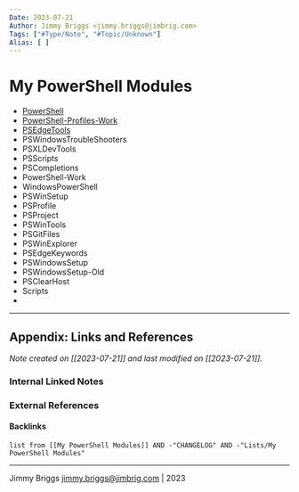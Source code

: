 ```yaml
---
Date: 2023-07-21
Author: Jimmy Briggs <jimmy.briggs@jimbrig.com>
Tags: ["#Type/Note", "#Topic/Unknown"]
Alias: [ ]
---
```


# My PowerShell Modules

- [PowerShell]()
- [PowerShell-Profiles-Work]()
- [PSEdgeTools]()
- PSWindowsTroubleShooters
- PSXLDevTools
- PSScripts
- PSCompletions
- PowerShell-Work
- WindowsPowerShell
- PSWinSetup
- PSProfile
- PSProject
- PSWinTools
- PSGitFiles
- PSWinExplorer
- PSEdgeKeywords
- PSWindowsSetup
- PSWindowsSetup-Old
- PSClearHost
- Scripts
- 



***

## Appendix: Links and References

*Note created on [[2023-07-21]] and last modified on [[2023-07-21]].*

### Internal Linked Notes

### External References

#### Backlinks

```dataview
list from [[My PowerShell Modules]] AND -"CHANGELOG" AND -"Lists/My PowerShell Modules"
```


***

Jimmy Briggs <jimmy.briggs@jimbrig.com> | 2023

